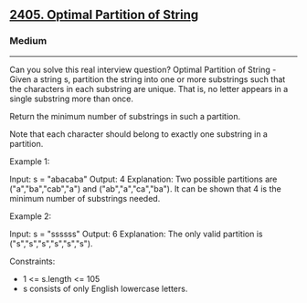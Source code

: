 <h2><a href="https://leetcode.com/problems/optimal-partition-of-string/">2405. Optimal Partition of String</a></h2><h3>Medium</h3><hr>Can you solve this real interview question? Optimal Partition of String - Given a string s, partition the string into one or more substrings such that the characters in each substring are unique. That is, no letter appears in a single substring more than once.

Return the minimum number of substrings in such a partition.

Note that each character should belong to exactly one substring in a partition.

Example 1:

Input: s = "abacaba"
Output: 4
Explanation:
Two possible partitions are ("a","ba","cab","a") and ("ab","a","ca","ba").
It can be shown that 4 is the minimum number of substrings needed.

Example 2:

Input: s = "ssssss"
Output: 6
Explanation:
The only valid partition is ("s","s","s","s","s","s").

Constraints:

- 1 <= s.length <= 105
- s consists of only English lowercase letters.
